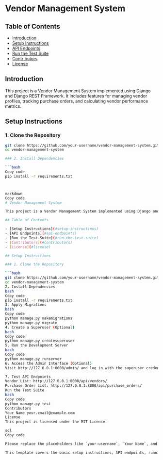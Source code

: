 # Vendor Management System

## Table of Contents

- [Introduction](#introduction)
- [Setup Instructions](#setup-instructions)
- [API Endpoints](#api-endpoints)
- [Run the Test Suite](#run-the-test-suite)
- [Contributors](#contributors)
- [License](#license)

## Introduction
This project is a Vendor Management System implemented using Django and Django REST Framework. It includes features for managing vendor profiles, tracking purchase orders, and calculating vendor performance metrics.

## Setup Instructions

### 1. Clone the Repository

```bash
git clone https://github.com/your-username/vendor-management-system.git
cd vendor-management-system

### 2. Install Dependencies

```bash
Copy code
pip install -r requirements.txt



markdown
Copy code
# Vendor Management System

This project is a Vendor Management System implemented using Django and Django REST Framework. It includes features for managing vendor profiles, tracking purchase orders, and calculating vendor performance metrics.

## Table of Contents

- [Setup Instructions](#setup-instructions)
- [API Endpoints](#api-endpoints)
- [Run the Test Suite](#run-the-test-suite)
- [Contributors](#contributors)
- [License](#license)

## Setup Instructions

### 1. Clone the Repository

```bash
git clone https://github.com/your-username/vendor-management-system.git
cd vendor-management-system
2. Install Dependencies
bash
Copy code
pip install -r requirements.txt
3. Apply Migrations
bash
Copy code
python manage.py makemigrations
python manage.py migrate
4. Create a Superuser (Optional)
bash
Copy code
python manage.py createsuperuser
5. Run the Development Server
bash
Copy code
python manage.py runserver
6. Access the Admin Interface (Optional)
Visit http://127.0.0.1:8000/admin/ and log in with the superuser credentials.

7. Test API Endpoints
Vendor List: http://127.0.0.1:8000/api/vendors/
Purchase Order List: http://127.0.0.1:8000/api/purchase_orders/
Run the Test Suite
bash
Copy code
python manage.py test
Contributors
Your Name your.email@example.com
License
This project is licensed under the MIT License.

sql
Copy code

Please replace the placeholders like `your-username`, `Your Name`, and `your.email@example.com` with your actual GitHub username, name, and email address. Adjust the URLs if your project has a different structure or runs on a different port.

This template covers the basic setup instructions, API endpoints, running test
